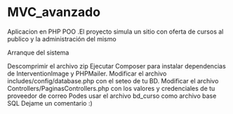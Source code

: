 # MVC_avanzado
Aplicacion en PHP POO .El proyecto simula un sitio con oferta de cursos al publico y la administración del mismo

Arranque del sistema

Descomprimir el archivo zip
Ejecutar Composer para instalar dependencias de InterventionImage y PHPMailer.
Modificar el archivo includes/config/database.php con el seteo de tu BD.
Modificar el archivo Controllers/PaginasControllers.php con los valores y credenciales de tu proveedor de correo
Podes usar el archivo bd_curso como archivo base SQL
Dejame un comentario
:)
